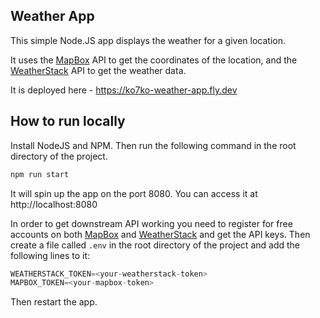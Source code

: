 ## Weather App
This simple Node.JS app displays the weather for a given location. 

It uses the [MapBox](https://mapbox.com) API to get the coordinates of the location, and 
the [WeatherStack](https://weatherstack.com) API to get the weather data.

It is deployed here - https://ko7ko-weather-app.fly.dev

## How to run locally
Install NodeJS and NPM. Then run the following command in the root directory of the project.
```js
npm run start
```
It will spin up the app on the port 8080. You can access it at http://localhost:8080

In order to get downstream API working you need to register for free accounts on both
[MapBox](https://mapbox.com) and [WeatherStack](https://weatherstack.com) and get the API keys. 
Then create a file called `.env` in the root directory of the project and add the following lines to it:

```js
WEATHERSTACK_TOKEN=<your-weatherstack-token>
MAPBOX_TOKEN=<your-mapbox-token>
```

Then restart the app.